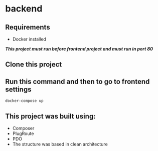 # backend

## Requirements
* Docker installed

***This project must run before frontend project and must run in port 80***

## Clone this project

## Run this command and then to go to frontend settings
```
docker-compose up
```

## This project was built using:
* Composer
* PlugRoute
* PDO
* The structure was based in clean architecture

